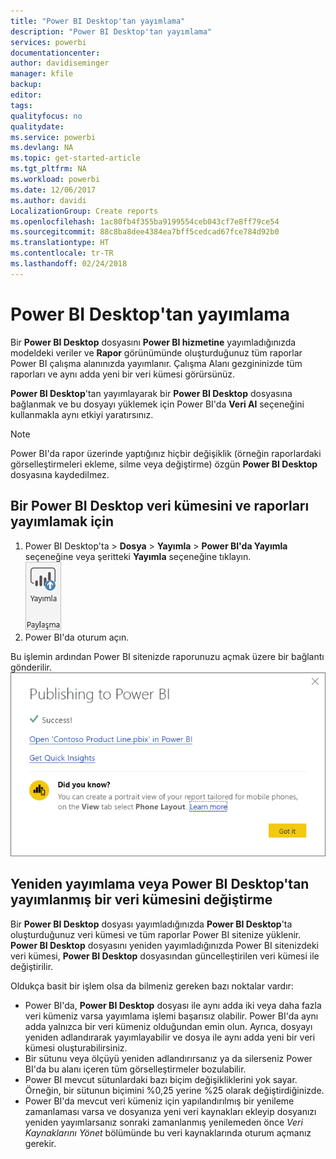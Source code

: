 ```yaml
---
title: "Power BI Desktop'tan yayımlama"
description: "Power BI Desktop'tan yayımlama"
services: powerbi
documentationcenter: 
author: davidiseminger
manager: kfile
backup: 
editor: 
tags: 
qualityfocus: no
qualitydate: 
ms.service: powerbi
ms.devlang: NA
ms.topic: get-started-article
ms.tgt_pltfrm: NA
ms.workload: powerbi
ms.date: 12/06/2017
ms.author: davidi
LocalizationGroup: Create reports
ms.openlocfilehash: 1ac80fb4f355ba9199554ceb043cf7e8ff79ce54
ms.sourcegitcommit: 88c8ba8dee4384ea7bff5cedcad67fce784d92b0
ms.translationtype: HT
ms.contentlocale: tr-TR
ms.lasthandoff: 02/24/2018
---
```

# <a name="publish-from-power-bi-desktop"></a>Power BI Desktop'tan yayımlama
Bir **Power BI Desktop** dosyasını **Power BI hizmetine** yayımladığınızda modeldeki veriler ve **Rapor** görünümünde oluşturduğunuz tüm raporlar Power BI çalışma alanınızda yayımlanır. Çalışma Alanı gezgininizde tüm raporları ve aynı adda yeni bir veri kümesi görürsünüz.

**Power BI Desktop**'tan yayımlayarak bir **Power BI Desktop** dosyasına bağlanmak ve bu dosyayı yüklemek için Power BI'da **Veri Al** seçeneğini kullanmakla aynı etkiyi yaratırsınız.

> [!NOTE]
> Power BI'da rapor üzerinde yaptığınız hiçbir değişiklik (örneğin raporlardaki görselleştirmeleri ekleme, silme veya değiştirme) özgün **Power BI Desktop** dosyasına kaydedilmez.
> 
> 

## <a name="to-publish-a-power-bi-desktop-dataset-and-reports"></a>Bir Power BI Desktop veri kümesini ve raporları yayımlamak için
1. Power BI Desktop'ta \> **Dosya** \> **Yayımla** \> **Power BI'da Yayımla** seçeneğine veya şeritteki **Yayımla** seçeneğine tıklayın.  
   ![](media/desktop-upload-desktop-files/pbid_publish_publishbutton.png)
2. Power BI'da oturum açın.

Bu işlemin ardından Power BI sitenizde raporunuzu açmak üzere bir bağlantı gönderilir.  
    ![](media/desktop-upload-desktop-files/pbid_publish_success.png)

## <a name="re-publish-or-replace-a-dataset-published-from-power-bi-desktop"></a>Yeniden yayımlama veya Power BI Desktop'tan yayımlanmış bir veri kümesini değiştirme
Bir **Power BI Desktop** dosyası yayımladığınızda **Power BI Desktop**'ta oluşturduğunuz veri kümesi ve tüm raporlar Power BI sitenize yüklenir. **Power BI Desktop** dosyasını yeniden yayımladığınızda Power BI sitenizdeki veri kümesi, **Power BI Desktop** dosyasından güncelleştirilen veri kümesi ile değiştirilir.

Oldukça basit bir işlem olsa da bilmeniz gereken bazı noktalar vardır:

* Power BI'da, **Power BI Desktop** dosyası ile aynı adda iki veya daha fazla veri kümeniz varsa yayımlama işlemi başarısız olabilir. Power BI'da aynı adda yalnızca bir veri kümeniz olduğundan emin olun. Ayrıca, dosyayı yeniden adlandırarak yayımlayabilir ve dosya ile aynı adda yeni bir veri kümesi oluşturabilirsiniz.
* Bir sütunu veya ölçüyü yeniden adlandırırsanız ya da silerseniz Power BI'da bu alanı içeren tüm görselleştirmeler bozulabilir. 
* Power BI mevcut sütunlardaki bazı biçim değişikliklerini yok sayar. Örneğin, bir sütunun biçimini %0,25 yerine %25 olarak değiştirdiğinizde.
* Power BI'da mevcut veri kümeniz için yapılandırılmış bir yenileme zamanlaması varsa ve dosyanıza yeni veri kaynakları ekleyip dosyanızı yeniden yayımlarsanız sonraki zamanlanmış yenilemeden önce *Veri Kaynaklarını Yönet* bölümünde bu veri kaynaklarında oturum açmanız gerekir.

